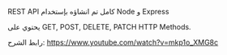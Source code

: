 REST API كامل تم انشاؤه بإستخدام Node و Express

يحتوي على GET, POST, DELETE, PATCH HTTP Methods.

رابط الشرح: https://www.youtube.com/watch?v=mkp1o_XMG8c
